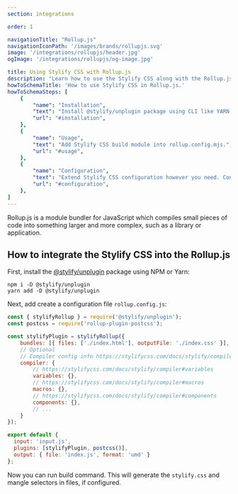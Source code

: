 ```yaml
---
section: integrations

order: 1

navigationTitle: "Rollup.js"
navigationIconPath: '/images/brands/rollupjs.svg'
image: '/integrations/rollupjs/header.jpg'
ogImage: '/integrations/rollupjs/og-image.jpg'

title: Using Stylify CSS with Rollup.js
description: "Learn how to use the Stylify CSS along with the Rollup.js. Code your website faster with Stylify CSS and Rollup.js."
howToSchemaTitle: 'How to use Stylify CSS in Rollup.js.'
howToSchemaSteps: [
	{
		"name": "Installation",
		"text": "Install @stylify/unplugin package using CLI like YARN or NPM.",
		"url": "#installation",
	},
	{
		"name": "Usage",
		"text": "Add Stylify CSS build module into rollup.config.mjs.",
		"url": "#usage",
	},
	{
		"name": "Configuration",
		"text": "Extend Stylify CSS configuration however you need. Configure variables, components, custom selectors and a lot more.",
		"url": "#configuration",
	},
]
---
```


Rollup.js is a module bundler for JavaScript which compiles small pieces of code into something larger and more complex, such as a library or application.

<note><template>
Integration example for the Rollup.js can be found in <a href="https://github.com/stylify/integrations-examples/tree/master/rollupjs" target="_blank" rel="noopener">integrations examples repository</a>.
</template></note>

## How to integrate the Stylify CSS into the Rollup.js

First, install the [@stylify/unplugin](/docs/unplugin) package using NPM or Yarn:

```
npm i -D @stylify/unplugin
yarn add -D @stylify/unplugin
```

Next, add create a configuration file `rollup.config.js`:

```js
const { stylifyRollup } = require('@stylify/unplugin');
const postcss = require('rollup-plugin-postcss');

const stylifyPlugin = stylifyRollup({
	bundles: [{ files: ['./index.html'], outputFile: './index.css' }],
	// Optional
	// Compiler config info https://stylifycss.com/docs/stylify/compiler#configuration
	compiler: {
		// https://stylifycss.com/docs/stylify/compiler#variables
		variables: {},
		// https://stylifycss.com/docs/stylify/compiler#macros
		macros: {},
		// https://stylifycss.com/docs/stylify/compiler#components
		components: {},
		// ...
	}
});

export default {
  input: 'input.js',
  plugins: [stylifyPlugin, postcss()],
  output: { file: 'index.js', format: 'umd' }
};
```

Now you can run build command. This will generate the `stylify.css` and mangle selectors in files, if configured.

<where-to-next />
